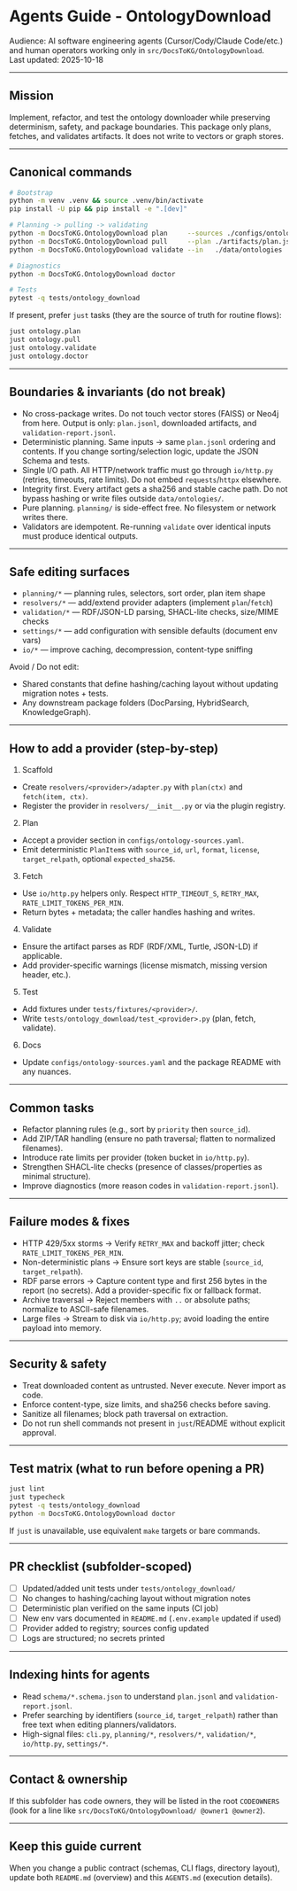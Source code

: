 # Agents Guide - OntologyDownload

Audience: AI software engineering agents (Cursor/Cody/Claude Code/etc.) and human operators working only in `src/DocsToKG/OntologyDownload`.  
Last updated: 2025-10-18

---

## Mission

Implement, refactor, and test the ontology downloader while preserving determinism, safety, and package boundaries. This package only plans, fetches, and validates artifacts. It does not write to vectors or graph stores.

---

## Canonical commands

```bash
# Bootstrap
python -m venv .venv && source .venv/bin/activate
pip install -U pip && pip install -e ".[dev]"

# Planning -> pulling -> validating
python -m DocsToKG.OntologyDownload plan     --sources ./configs/ontology-sources.yaml --out ./artifacts/plan.jsonl
python -m DocsToKG.OntologyDownload pull     --plan ./artifacts/plan.jsonl             --out ./data/ontologies
python -m DocsToKG.OntologyDownload validate --in   ./data/ontologies                  --report ./artifacts/validation-report.jsonl

# Diagnostics
python -m DocsToKG.OntologyDownload doctor

# Tests
pytest -q tests/ontology_download
```

If present, prefer `just` tasks (they are the source of truth for routine flows):

```bash
just ontology.plan
just ontology.pull
just ontology.validate
just ontology.doctor
```

---

## Boundaries & invariants (do not break)

- No cross-package writes. Do not touch vector stores (FAISS) or Neo4j from here. Output is only: `plan.jsonl`, downloaded artifacts, and `validation-report.jsonl`.
- Deterministic planning. Same inputs -> same `plan.jsonl` ordering and contents. If you change sorting/selection logic, update the JSON Schema and tests.
- Single I/O path. All HTTP/network traffic must go through `io/http.py` (retries, timeouts, rate limits). Do not embed `requests`/`httpx` elsewhere.
- Integrity first. Every artifact gets a sha256 and stable cache path. Do not bypass hashing or write files outside `data/ontologies/`.
- Pure planning. `planning/` is side-effect free. No filesystem or network writes there.
- Validators are idempotent. Re-running `validate` over identical inputs must produce identical outputs.

---

## Safe editing surfaces

- `planning/*` — planning rules, selectors, sort order, plan item shape
- `resolvers/*` — add/extend provider adapters (implement `plan`/`fetch`)
- `validation/*` — RDF/JSON-LD parsing, SHACL-lite checks, size/MIME checks
- `settings/*` — add configuration with sensible defaults (document env vars)
- `io/*` — improve caching, decompression, content-type sniffing

Avoid / Do not edit:
- Shared constants that define hashing/caching layout without updating migration notes + tests.
- Any downstream package folders (DocParsing, HybridSearch, KnowledgeGraph).

---

## How to add a provider (step-by-step)

1) Scaffold
- Create `resolvers/<provider>/adapter.py` with `plan(ctx)` and `fetch(item, ctx)`.
- Register the provider in `resolvers/__init__.py` or via the plugin registry.

2) Plan
- Accept a provider section in `configs/ontology-sources.yaml`.
- Emit deterministic `PlanItem`s with `source_id`, `url`, `format`, `license`, `target_relpath`, optional `expected_sha256`.

3) Fetch
- Use `io/http.py` helpers only. Respect `HTTP_TIMEOUT_S`, `RETRY_MAX`, `RATE_LIMIT_TOKENS_PER_MIN`.
- Return bytes + metadata; the caller handles hashing and writes.

4) Validate
- Ensure the artifact parses as RDF (RDF/XML, Turtle, JSON-LD) if applicable.
- Add provider-specific warnings (license mismatch, missing version header, etc.).

5) Test
- Add fixtures under `tests/fixtures/<provider>/`.
- Write `tests/ontology_download/test_<provider>.py` (plan, fetch, validate).

6) Docs
- Update `configs/ontology-sources.yaml` and the package README with any nuances.

---

## Common tasks

- Refactor planning rules (e.g., sort by `priority` then `source_id`).
- Add ZIP/TAR handling (ensure no path traversal; flatten to normalized filenames).
- Introduce rate limits per provider (token bucket in `io/http.py`).
- Strengthen SHACL-lite checks (presence of classes/properties as minimal structure).
- Improve diagnostics (more reason codes in `validation-report.jsonl`).

---

## Failure modes & fixes

- HTTP 429/5xx storms -> Verify `RETRY_MAX` and backoff jitter; check `RATE_LIMIT_TOKENS_PER_MIN`.
- Non-deterministic plans -> Ensure sort keys are stable (`source_id`, `target_relpath`).
- RDF parse errors -> Capture content type and first 256 bytes in the report (no secrets). Add a provider-specific fix or fallback format.
- Archive traversal -> Reject members with `..` or absolute paths; normalize to ASCII-safe filenames.
- Large files -> Stream to disk via `io/http.py`; avoid loading the entire payload into memory.

---

## Security & safety

- Treat downloaded content as untrusted. Never execute. Never import as code.
- Enforce content-type, size limits, and sha256 checks before saving.
- Sanitize all filenames; block path traversal on extraction.
- Do not run shell commands not present in `just`/README without explicit approval.

---

## Test matrix (what to run before opening a PR)

```bash
just lint
just typecheck
pytest -q tests/ontology_download
python -m DocsToKG.OntologyDownload doctor
```

If `just` is unavailable, use equivalent `make` targets or bare commands.

---

## PR checklist (subfolder-scoped)

- [ ] Updated/added unit tests under `tests/ontology_download/`
- [ ] No changes to hashing/caching layout without migration notes
- [ ] Deterministic plan verified on the same inputs (CI job)
- [ ] New env vars documented in `README.md` (`.env.example` updated if used)
- [ ] Provider added to registry; sources config updated
- [ ] Logs are structured; no secrets printed

---

## Indexing hints for agents

- Read `schema/*.schema.json` to understand `plan.jsonl` and `validation-report.jsonl`.
- Prefer searching by identifiers (`source_id`, `target_relpath`) rather than free text when editing planners/validators.
- High-signal files: `cli.py`, `planning/*`, `resolvers/*`, `validation/*`, `io/http.py`, `settings/*`.

---

## Contact & ownership

If this subfolder has code owners, they will be listed in the root `CODEOWNERS` (look for a line like `src/DocsToKG/OntologyDownload/ @owner1 @owner2`).

---

## Keep this guide current

When you change a public contract (schemas, CLI flags, directory layout), update both `README.md` (overview) and this `AGENTS.md` (execution details).
